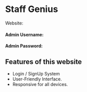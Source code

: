 # Staff Genius

Website:

#### Admin Username:
#### Admin Password:

## Features of this website

- Login / SignUp System
- User-Friendly Interface.
- Responsive for all devices.
